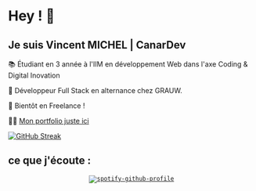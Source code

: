 <html>

# Hey ! 👋
##  Je suis Vincent MICHEL | CanarDev

📚 Étudiant en 3 année à l'IIM en développement Web dans l'axe Coding & Digital Inovation

💼 Développeur Full Stack en alternance chez GRAUW.

📌 Bientôt en Freelance !

🧑‍💻 <a href="https://canar.dev" target="_blank">Mon portfolio juste ici</a>


[![GitHub Streak](https://github-readme-streak-stats.herokuapp.com/?user=CanarDev&theme=dark)](https://git.io/streak-stats)


## ce que j'écoute :

<code style="display: flex; justify-content: center">[![spotify-github-profile](https://spotify-github-profile.vercel.app/api/view?uid=pozeidon_&cover_image=true&theme=default)](https://github.com/kittinan/spotify-github-profile)</code>
</html>